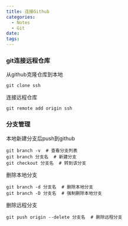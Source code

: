 ```yaml
---
title: 连接Github
categories:
  - Notes
  - Git
date:
tags:
---
```

### git连接远程仓库
从github克隆仓库到本地
```
git clone ssh
```

连接远程仓库
```
git remote add origin ssh
```

### 分支管理
本地新建分支后push到github
```
git branch -v  # 查看分支列表
git branch 分支名  # 新建分支
git checkout 分支名  # 转到该分支
```

删除本地分支
```
git branch -d 分支名  # 删除本地分支
git branch -D 分支名  # 强制删除本地分支
```
删除远程分支
```
git push origin --delete 分支名  # 删除远程分支
```